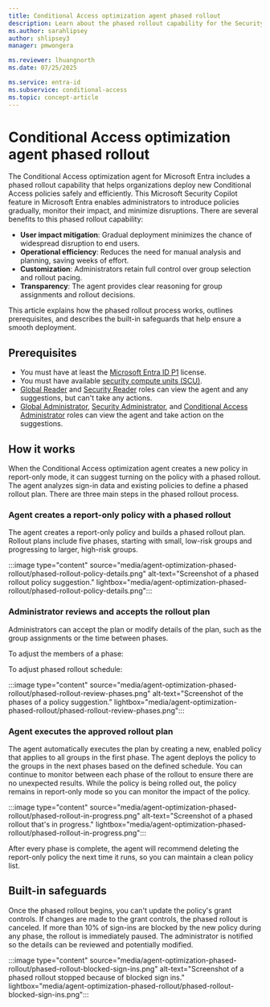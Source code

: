 ```yaml
---
title: Conditional Access optimization agent phased rollout
description: Learn about the phased rollout capability for the Security Copilot for Microsoft Entra optimization agent.
ms.author: sarahlipsey
author: shlipsey3
manager: pmwongera

ms.reviewer: lhuangnorth
ms.date: 07/25/2025

ms.service: entra-id
ms.subservice: conditional-access
ms.topic: concept-article
---
```

# Conditional Access optimization agent phased rollout

The Conditional Access optimization agent for Microsoft Entra includes a phased rollout capability that helps organizations deploy new Conditional Access policies safely and efficiently. This Microsoft Security Copilot feature in Microsoft Entra enables administrators to introduce policies gradually, monitor their impact, and minimize disruptions. There are several benefits to this phased rollout capability:

- **User impact mitigation**: Gradual deployment minimizes the chance of widespread disruption to end users.
- **Operational efficiency**: Reduces the need for manual analysis and planning, saving weeks of effort.
- **Customization**: Administrators retain full control over group selection and rollout pacing.
- **Transparency**: The agent provides clear reasoning for group assignments and rollout decisions.

This article explains how the phased rollout process works, outlines prerequisites, and describes the built-in safeguards that help ensure a smooth deployment.

## Prerequisites

- You must have at least the [Microsoft Entra ID P1](overview.md#license-requirements) license.
- You must have available [security compute units (SCU)](/copilot/security/manage-usage).
- [Global Reader](../../identity/role-based-access-control/permissions-reference.md#global-reader) and [Security Reader](../../identity/role-based-access-control/permissions-reference.md#security-reader) roles can view the agent and any suggestions, but can't take any actions.
- [Global Administrator](../../identity/role-based-access-control/permissions-reference.md#global-administrator), [Security Administrator](../../identity/role-based-access-control/permissions-reference.md#security-administrator), and [Conditional Access Administrator](../../identity/role-based-access-control/permissions-reference.md#conditional-access-administrator) roles can view the agent and take action on the suggestions.

## How it works

When the Conditional Access optimization agent creates a new policy in report-only mode, it can suggest turning on the policy with a phased rollout. The agent analyzes sign-in data and existing policies to define a phased rollout plan. There are three main steps in the phased rollout process.

### Agent creates a report-only policy with a phased rollout

The agent creates a report-only policy and builds a phased rollout plan. Rollout plans include five phases, starting with small, low-risk groups and progressing to larger, high-risk groups.

:::image type="content" source="media/agent-optimization-phased-rollout/phased-rollout-policy-details.png" alt-text="Screenshot of a phased rollout policy suggestion." lightbox="media/agent-optimization-phased-rollout/phased-rollout-policy-details.png":::

### Administrator reviews and accepts the rollout plan

Administrators can accept the plan or modify details of the plan, such as the group assignments or the time between phases.

To adjust the members of a phase:

To adjust phased rollout schedule:

:::image type="content" source="media/agent-optimization-phased-rollout/phased-rollout-review-phases.png" alt-text="Screenshot of the phases of a policy suggestion." lightbox="media/agent-optimization-phased-rollout/phased-rollout-review-phases.png":::

### Agent executes the approved rollout plan

The agent automatically executes the plan by creating a new, enabled policy that applies to all groups in the first phase. The agent deploys the policy to the groups in the next phases based on the defined schedule. You can continue to monitor between each phase of the rollout to ensure there are no unexpected results. While the policy is being rolled out, the policy remains in report-only mode so you can monitor the impact of the policy. 

:::image type="content" source="media/agent-optimization-phased-rollout/phased-rollout-in-progress.png" alt-text="Screenshot of a phased rollout that's in progress." lightbox="media/agent-optimization-phased-rollout/phased-rollout-in-progress.png":::


After every phase is complete, the agent will recommend deleting the report-only policy the next time it runs, so you can maintain a clean policy list.

## Built-in safeguards

Once the phased rollout begins, you can't update the policy's grant controls. If changes are made to the grant controls, the phased rollout is canceled. If more than 10% of sign-ins are blocked by the new policy during any phase, the rollout is immediately paused. The administrator is notified so the details can be reviewed and potentially modified.

:::image type="content" source="media/agent-optimization-phased-rollout/phased-rollout-blocked-sign-ins.png" alt-text="Screenshot of a phased rollout stopped because of blocked sign ins." lightbox="media/agent-optimization-phased-rollout/phased-rollout-blocked-sign-ins.png":::
